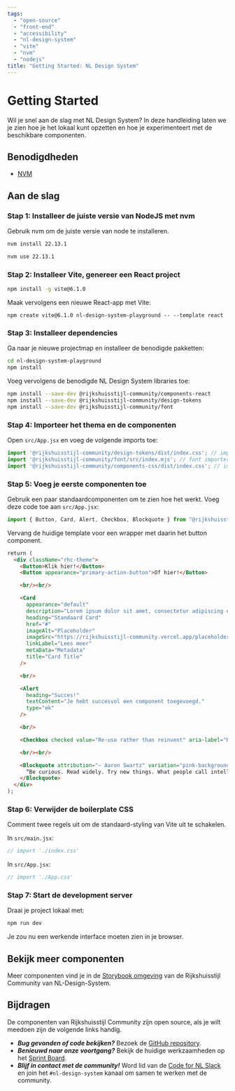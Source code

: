 ```yaml
---
tags:
  - "open-source"
  - "front-end"
  - "accessibility"
  - "nl-design-system"
  - "vite"
  - "nvm"
  - "nodejs"
title: "Getting Started: NL Design System"
---
```


# Getting Started

Wil je snel aan de slag met NL Design System? In deze handleiding laten we je zien hoe je het lokaal kunt opzetten en hoe je experimenteert met de beschikbare componenten.

## Benodigdheden

- [NVM](https://github.com/nvm-sh/nvm?tab=readme-ov-file#installing-and-updating)

## Aan de slag

### Stap 1: Installeer de juiste versie van NodeJS met nvm

Gebruik nvm om de juiste versie van node te installeren.

```sh
nvm install 22.13.1
```

```sh
nvm use 22.13.1
```


### Stap 2: Installeer Vite, genereer een React project

```sh
npm install -g vite@6.1.0
```

Maak vervolgens een nieuwe React-app met Vite:

```shs
npm create vite@6.1.0 nl-design-system-playground -- --template react
```

###  Stap 3: Installeer dependencies

Ga naar je nieuwe projectmap en installeer de benodigde pakketten:

```sh
cd nl-design-system-playground
npm install
```
Voeg vervolgens de benodigde NL Design System libraries toe:

```sh
npm install --save-dev @rijkshuisstijl-community/components-react
npm install --save-dev @rijkshuisstijl-community/design-tokens
npm install --save-dev @rijkshuisstijl-community/font
```

### Stap 4: Importeer het thema en de componenten

Open `src/App.jsx` en voeg de volgende imports toe:

```js
import '@rijkshuisstijl-community/design-tokens/dist/index.css'; // importeer het theme.
import '@rijkshuisstijl-community/font/src/index.mjs'; // font importeren.
import '@rijkshuisstijl-community/components-css/dist/index.css'; // importeer de CSS van de components.
```

### Stap 5: Voeg je eerste componenten toe

Gebruik een paar standaardcomponenten om te zien hoe het werkt. Voeg deze code toe aan `src/App.jsx`:

```js
import { Button, Card, Alert, Checkbox, Blockquote } from "@rijkshuisstijl-community/components-react";
```

Vervang de huidige template voor een wrapper met daarin het button component.

```html
return (
  <div className="rhc-theme">
    <Button>Klik hier!</Button>
    <Button appearance="primary-action-button">Of hier!</Button>

    <br/><br/>

    <Card
      appearance="default"
      description="Lorem ipsum dolor sit amet, consectetur adipiscing elit."
      heading="Standaard Card"
      href="#"
      imageAlt="Placeholder"
      imageSrc="https://rijkshuisstijl-community.vercel.app/placeholder.jpg"
      linkLabel="Lees meer"
      metaData="Metadata"
      title="Card Title"
    />

    <br/>

    <Alert
      heading="Succes!"
      textContent="Je hebt succesvol een component toegevoegd."
      type="ok"
    />

    <br/>

    <Checkbox checked value="Re-use rather than reinvent" aria-label="Reuse checkbox"/>

    <br/><br/>

    <Blockquote attribution="— Aaron Swartz" variation="pink-background">
      “Be curious. Read widely. Try new things. What people call intelligence just boils down to curiosity.”
    </Blockquote>
  </div>
);
```

### Stap 6: Verwijder de boilerplate CSS

Comment twee regels uit om de standaard-styling van Vite uit te schakelen.

In `src/main.jsx`:

```jsx
// import './index.css'
```

In `src/App.jsx`:
```js
// import './App.css'
```

### Stap 7: Start de development server

Draai je project lokaal met:

```sh
npm run dev
```

Je zou nu een werkende interface moeten zien in je browser.


## Bekijk meer componenten

Meer componenten vind je in de [Storybook omgeving](https://rijkshuisstijl-community.vercel.app) van de Rijkshuisstijl Community van NL-Design-System.

## Bijdragen

De componenten van Rijkshuisstijl Community zijn open source, als je wilt meedoen zijn de volgende links handig.

- **_Bug gevonden of code bekijken?_** Bezoek
  de [GitHub repository](https://github.com/nl-design-system/rijkshuisstijl-community). 
- **_Benieuwd naar onze voortgang?_** Bekijk de huidige werkzaamheden op
  het [Sprint Board](https://github.com/orgs/nl-design-system/projects/59).
- **_Blijf in contact met de community!_** Word lid van de [Code for NL Slack](https://praatmee.codefor.nl/) en join het
  `#nl-design-system` kanaal om samen te werken met de community.
